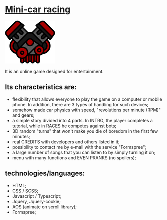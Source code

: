 # **[Mini-car racing](https://mini-car-racing.netlify.app)**
![main_image](./icons-and-images/engine2.webp)

It is an online game designed for entertainment.

## Its characteristics are:

- flexibility that allows everyone to play the game on a computer or mobile phone. In addition, there are 3 types of handling for such devices;
- somehow made car physics with speed, "revolutions per minute (RPM)" and gears;
- a simple story divided into 4 parts. In INTRO, the player completes a tutorial, while in RACES he competes against bots;
- 3D random "turns" that won't make you die of boredom in the first few minutes;
- real CREDITS with developers and others listed in it;
- possibility to contact me by e-mail with the service "Formspree";
- a large number of songs that you can listen to by simply turning it on;
- menu with many functions and EVEN PRANKS (no spoilers);

## technologies/languages:

- HTML;
- CSS / SCSS;
- Javascript / Typescript;
- Jquery, Jquery-cookie;
- AOS (animate on scroll library);
- Formspree;
